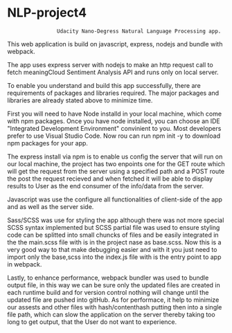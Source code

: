 # NLP-project4
                    Udacity Nano-Degress Natural Language Processing app.
 

This web application is build on javascript, express, nodejs and bundle with webpack.

The app uses express server with nodejs to make an http request call to fetch meaningCloud Sentiment Analysis API and runs only on local server.

To enable you understand and build this app successfully, there are requirements of packages and libraries required. The major packages and libraries are already stated above to minimize time.

First you will need to have Node installd in your local machine, which come with npm packages.
Once you have node installed, you can choose an IDE "Integrated Development Environment" convinient to you.
Most developers prefer to use Visual Studio Code. Now rou can run npm init -y to download npm packages for your app.

The express install via npm is to enable us config the server that will run on our local machine, the project has two enpoints one for the GET route which will get the request from the server using a specified path and a POST route the post the request recieved and when fetched it will be able to display results to User as the end consumer of the info/data from the server.

Javascript was use the configure all functionalities of client-side of the app and as well as the server side.

Sass/SCSS was use for styling the app although there was not more special SCSS syntax implemented but 
SCSS partial file was used to ensure styling code can be splitted into small chuncks of files and be easily integrated in the the main.scss file with is in the project nase as base.scss. Now this is a very good way to that make debugging easier and with it you just need to import only the base,scss into the index.js file with is the entry point to app in webpack.

Lastly, to enhance performance, webpack bundler was used to bundle output file, in this way we can be sure 
only the updated files are created in each runtime build and for version control nothing will change until the updated file are pushed into gitHub. As for performace, it help to minimize our assests and other files with hash/contenthash putting then into a single file path, which can slow the application on the server thereby taking too long to get output, that the User do not want to experience.


